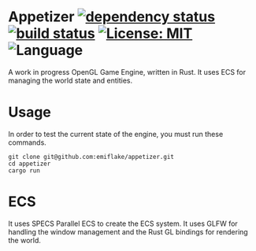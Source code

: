 # Appetizer [![dependency status](https://deps.rs/repo/github/emiflake/appetizer/status.svg)](https://deps.rs/repo/github/emiflake/appetizer) [![build status](https://travis-ci.org/emiflake/appetizer.svg?branch=master)](https://travis-ci.org/emiflake/appetizer) [![License: MIT](https://img.shields.io/badge/License-MIT-yellow.svg)](https://opensource.org/licenses/MIT) ![Language](https://img.shields.io/github/languages/top/emiflake/appetizer)

A work in progress OpenGL Game Engine, written in Rust. 
It uses ECS for managing the world state and entities.

# Usage
In order to test the current state of the engine, you must run these commands.
```
git clone git@github.com:emiflake/appetizer.git
cd appetizer
cargo run
```
# ECS
It uses SPECS Parallel ECS to create the ECS system.
It uses GLFW for handling the window management and the Rust GL bindings for rendering the world.
